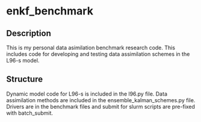 # enkf_benchmark

## Description
This is my personal data asimilation benchmark research code.  This includes code for developing and testing data assimilation schemes in the L96-s model.

## Structure
Dynamic model code for L96-s is included in the l96.py file.  Data assimilation methods are included in the ensemble_kalman_schemes.py file.  Drivers are in the benchmark files and submit for slurm scripts are pre-fixed with batch_submit.
